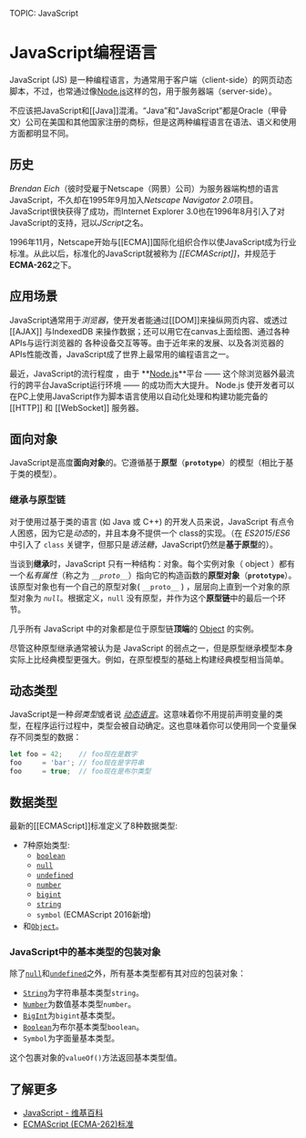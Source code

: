 TOPIC: JavaScript

# JavaScript编程语言

JavaScript (JS) 是一种编程语言，为通常用于客户端（client-side）的网页动态脚本，不过，也常通过像[Node.js](http://nodejs.org/)这样的包，用于服务器端（server-side）。

不应该把JavaScript和[[Java]]混淆。“Java”和“JavaScript”都是Oracle（甲骨文）公司在美国和其他国家注册的商标，但是这两种编程语言在语法、语义和使用方面都明显不同。

## 历史

*Brendan Eich*（彼时受雇于Netscape（网景）公司）为服务器端构想的语言JavaScript，不久却在1995年9月加入*Netscape Navigator 2.0*项目。
JavaScript很快获得了成功，而Internet Explorer 3.0也在1996年8月引入了对JavaScript的支持，冠以*JScript*之名。

1996年11月，Netscape开始与[[ECMA]]国际化组织合作以使JavaScript成为行业标准。从此以后，标准化的JavaScript就被称为 *[[ECMAScript]]*，并规范于
**ECMA-262**之下。

## 应用场景

JavaScript通常用于*浏览器*，使开发者能通过[[DOM]]来操纵网页内容、或透过[[AJAX]] 与IndexedDB 来操作数据；还可以用它在canvas上面绘图、通过各种APIs与运行浏览器的
各种设备交互等等。由于近年来的发展、以及各浏览器的APIs性能改善，JavaScript成了世界上最常用的编程语言之一。

最近，JavaScript的流行程度 ，由于 **[Node.js](http://nodejs.org/)**平台 —— 这个除浏览器外最流行的跨平台JavaScript运行环境 —— 的成功而大大提升。
Node.js 使开发者可以在PC上使用JavaScript作为脚本语言使用以自动化处理和构建功能完备的 [[HTTP]] 和 [[WebSocket]] 服务器。

## 面向对象

JavaScript是高度**面向对象**的。它遵循基于**原型**（**`prototype`**）的模型（相比于基于类的模型）。

### 继承与原型链

对于使用过基于类的语言 (如 Java 或 C++) 的开发人员来说，JavaScript 有点令人困惑，因为它是*动态*的，并且本身不提供一个 class的实现。（在 *ES2015*/*ES6*
中引入了 `class` 关键字，但那只是*语法糖*，JavaScript仍然是**基于原型**的）。

当谈到**继承**时，JavaScript 只有一种结构：对象。每个实例对象（ object ）都有一个*私有属性*（称之为 *`__proto__`*）指向它的构造函数的**原型对象**（**`prototype`**）。
该原型对象也有一个自己的原型对象( `__proto__` ) ，层层向上直到一个对象的原型对象为 *`null`*。根据定义，`null` 没有原型，并作为这个**原型链**中的最后一个环节。

几乎所有 JavaScript 中的对象都是位于原型链**顶端**的 [Object](/zh-hans/webfrontend/Object) 的实例。

尽管这种原型继承通常被认为是 JavaScript 的弱点之一，但是原型继承模型本身实际上比经典模型更强大。例如，在原型模型的基础上构建经典模型相当简单。

## 动态类型

JavaScript是一种*弱类型*或者说 *[动态语言](/zh-hans/glossary/dynamic_programming_language)*。这意味着你不用提前声明变量的类型，在程序运行过程中，类型会被自动确定。这也意味着你可以使用同一个变量保存不同类型的数据：

```javascript
let foo = 42;    // foo现在是数字
foo     = 'bar'; // foo现在是字符串
foo     = true;  // foo现在是布尔类型
```

## 数据类型

最新的[[ECMAScript]]标准定义了8种数据类型:

- 7种原始类型:
    - [`boolean`](/zh-hans/webfrontend/Boolean)
    - [`null`](/zh-hans/webfrontend/null)
    - [`undefined`](/zh-hans/webfrontend/undefined)
    - [`number`](/zh-hans/webfrontend/Number)
    - [`bigint`](/zh-hans/webfrontend/BigInt)
    - [`string`](/zh-hans/webfrontend/String)
    - `symbol` (ECMAScript 2016新增)
- 和[`Object`](/zh-hans/webfrontend/Object)。

### JavaScript中的基本类型的包装对象

除了[`null`](/zh-hans/webfrontend/null)和[`undefined`](/zh-hans/webfrontend/undefined)之外，所有基本类型都有其对应的包装对象：

- [`String`](/zh-hans/webfrontend/String)为字符串基本类型`string`。
- [`Number`](/zh-hans/webfrontend/Number)为数值基本类型`number`。
- [`BigInt`](/zh-hans/webfrontend/BigInt)为`bigint`基本类型。
- [`Boolean`](/zh-hans/webfrontend/Boolean)为布尔基本类型`boolean`。
- `Symbol`为字面量基本类型。

这个包裹对象的`valueOf()`方法返回基本类型值。

## 了解更多

- [JavaScript - 维基百科](https://en.wikipedia.org/wiki/JavaScript)
- [ECMAScript (ECMA-262)标准](http://www.ecma-international.org/publications/standards/Ecma-262.htm)
